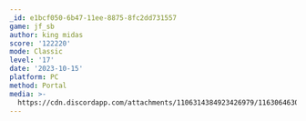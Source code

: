 ```yaml
---
_id: e1bcf050-6b47-11ee-8875-8fc2dd731557
game: jf_sb
author: king midas
score: '122220'
mode: Classic
level: '17'
date: '2023-10-15'
platform: PC
method: Portal
media: >-
  https://cdn.discordapp.com/attachments/1106314384923426979/1163064630357262367/IMG_20231015_114308784.jpg?ex=653e3758&is=652bc258&hm=aa2c3981b87c2452ad69412c499d54d28b398d81763c7af66c98a831bdfb33c1&
---
```


